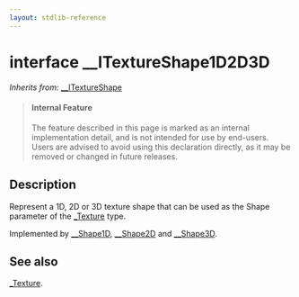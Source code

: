 ```yaml
---
layout: stdlib-reference
---
```


# interface \_\_ITextureShape1D2D3D

*Inherits from:* [\_\_ITextureShape](../0_itextureshape-023a/index)

> #### Internal Feature
> The feature described in this page is marked as an internal implementation detail, and is not intended for use by end-users.
> Users are advised to avoid using this declaration directly, as it may be removed or changed in future releases.

## Description

Represent a 1D, 2D or 3D texture shape that can be used as the <span class='code'>Shape</span> parameter of the <span class='code'><a href="index.html" class="code_type">_Texture</a></span> type.

Implemented by <span class='code'><a href="index.html" class="code_type">__Shape1D</a></span>, <span class='code'><a href="index.html" class="code_type">__Shape2D</a></span> and <span class='code'><a href="index.html" class="code_type">__Shape3D</a></span>.


## See also

<span class='code'><a href="index.html" class="code_type">_Texture</a></span>.

